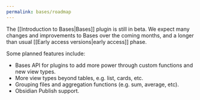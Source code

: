 ```yaml
---
permalink: bases/roadmap
---
```

The [[Introduction to Bases|Bases]] plugin is still in beta. We expect many changes and improvements to Bases over the coming months, and a longer than usual [[Early access versions|early access]] phase.

Some planned features include:

- Bases API for plugins to add more power through custom functions and new view types.
- More view types beyond tables, e.g. list, cards, etc.
- Grouping files and aggregation functions (e.g. sum, average, etc).
- Obsidian Publish support.

